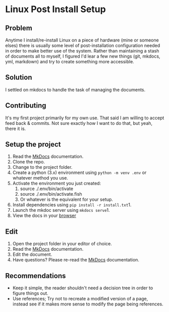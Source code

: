 # Linux Post Install Setup

## Problem

Anytime I install/re-install Linux on a piece of hardware (mine or someone elses) there is usually some level of post-installation configuration needed in order to make better use of the system. Rather than maintaining a stash of documents all to myself, I figured I'd lear a few new things (git, mkdocs, yml, markdown) and try to create something more accessible.

## Solution

I settled on mkdocs to handle the task of managing the documents.

## Contributing

It's my first project primarily for my own use. That said I am willing to accept feed back & commits. Not sure exactly how I want to do that, but yeah, there it is.

## Setup the project

1. Read the [MkDocs](https://www.mkdocs.org/) documentation.
1. Clone the repo.
1. Change to the project folder.
1. Create a python (3.x) environment using `python -m venv .env` or whatever method you use.
1. Activate the environment you just created:
   1. source ./.env/bin/activate
   1. source ./.env/bin/activate.fish
   1. Or whatever is the equivalent for your setup.
1. Install dependencies using `pip install -r install.txt`1.
1. Launch the mkdoc server using `mkdocs serve`1.
1. View the docs in your [browser](http://localhost:8000/)

## Edit

1. Open the project folder in your editor of choice.
1. Read the [MkDocs](https://www.mkdocs.org/) documentation.
1. Edit the document.
1. Have questions? Please re-read the [MkDocs](https://www.mkdocs.org/) documentation.

## Recommendations

- Keep it simple, the reader shouldn't need a decision tree in order to figure things out.
- Use references; Try not to recreate a modified version of a page, instead see if it makes more sense to modify the page being references.
